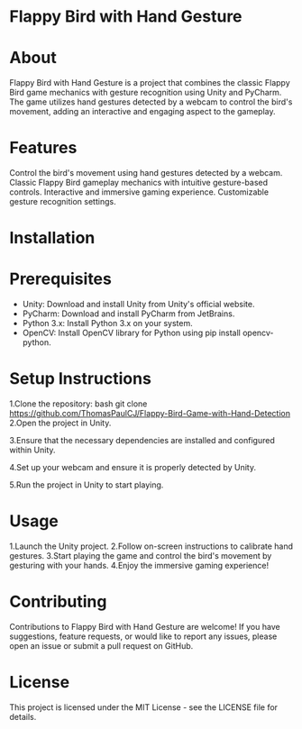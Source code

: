 # Flappy Bird with Hand Gesture

# About

Flappy Bird with Hand Gesture is a project that combines the classic Flappy Bird game mechanics with gesture recognition using Unity and PyCharm. The game utilizes hand gestures detected by a webcam to control the bird's movement, adding an interactive and engaging aspect to the gameplay.

# Features

Control the bird's movement using hand gestures detected by a webcam.
Classic Flappy Bird gameplay mechanics with intuitive gesture-based controls.
Interactive and immersive gaming experience.
Customizable gesture recognition settings.

# Installation

# Prerequisites

- Unity: Download and install Unity from Unity's official website.
- PyCharm: Download and install PyCharm from JetBrains.
- Python 3.x: Install Python 3.x on your system.
- OpenCV: Install OpenCV library for Python using pip install opencv-python.
# Setup Instructions
1.Clone the repository:
  bash
  git clone https://github.com/ThomasPaulCJ/Flappy-Bird-Game-with-Hand-Detection
2.Open the project in Unity.

3.Ensure that the necessary dependencies are installed and configured within Unity.

4.Set up your webcam and ensure it is properly detected by Unity.

5.Run the project in Unity to start playing.

# Usage

1.Launch the Unity project.
2.Follow on-screen instructions to calibrate hand gestures.
3.Start playing the game and control the bird's movement by gesturing with your hands.
4.Enjoy the immersive gaming experience!

# Contributing

Contributions to Flappy Bird with Hand Gesture are welcome! If you have suggestions, feature requests, or would like to report any issues, please open an issue or submit a pull request on GitHub.

# License

This project is licensed under the MIT License - see the LICENSE file for details.
